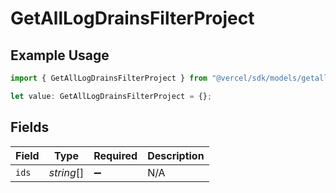 # GetAllLogDrainsFilterProject

## Example Usage

```typescript
import { GetAllLogDrainsFilterProject } from "@vercel/sdk/models/getalllogdrainsop.js";

let value: GetAllLogDrainsFilterProject = {};
```

## Fields

| Field              | Type               | Required           | Description        |
| ------------------ | ------------------ | ------------------ | ------------------ |
| `ids`              | *string*[]         | :heavy_minus_sign: | N/A                |